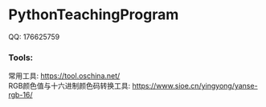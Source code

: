 # PythonTeachingProgram

QQ:    176625759

### Tools:
常用工具: https://tool.oschina.net/    
RGB颜色值与十六进制颜色码转换工具: https://www.sioe.cn/yingyong/yanse-rgb-16/



